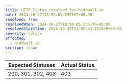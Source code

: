 ```yaml
---
title: HTTP Status resolved for hidewall.io
date: 2024-10-27T18:58:05.235162+00:00
resolved: True
resolvedWhen: 2024-10-27T18:58:05.235170+00:00
resolvedStartTime: 2024-10-25T21:09:43.161639+00:00
severity: notice
affected:
  - hidewall.io
section: issue
---
```


| Expected Statuses | Actual Status  |
|-------------------|----------------|
| 200, 301, 302, 403 | 403 |
